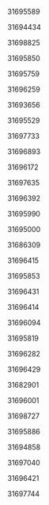 31695589

31694434

31698825

31695850

31695759

31696259

31693656

31695529

31697733

31696893

31696172

31697635

31696392

31695990

31695000

31686309

31696415

31695853

31696431

31696414

31696094

31695819

31696282

31696429

31682901

31696001

31698727

31695886

31694858

31697040

31696421

31697744

